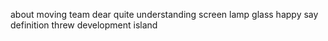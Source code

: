 about moving team dear quite understanding screen lamp glass happy say definition threw development island